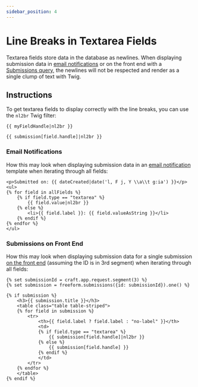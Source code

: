 ```yaml
---
sidebar_position: 4
---
```


# Line Breaks in Textarea Fields

Textarea fields store data in the database as newlines. When displaying submission data in [email notifications](../../forms/email-notifications) or on the front end with a [Submissions query](../../templates/queries/submissions/), the newlines will not be respected and render as a single clump of text with Twig.

## Instructions

To get textarea fields to display correctly with the line breaks, you can use the `nl2br` Twig filter:

```
{{ myFieldHandle|nl2br }}
```

```
{{ submission[field.handle]|nl2br }}
```

### Email Notifications

How this may look when displaying submission data in an [email notification](../../forms/email-notifications) template when iterating through all fields:

```twig showLineNumbers {4-6}
<p>Submitted on: {{ dateCreated|date('l, F j, Y \\a\\t g:ia') }}</p>
<ul>
{% for field in allFields %}
    {% if field.type == "textarea" %}
        {{ field.value|nl2br }}
    {% else %}
        <li>{{ field.label }}: {{ field.valueAsString }}</li>
    {% endif %}
{% endfor %}
</ul>
```

### Submissions on Front End

How this may look when displaying submission data for a single submission [on the front end](../../templates/queries/submissions/) (assuming the ID is in 3rd segment) when iterating through all fields:

```twig showLineNumbers {11-13}
{% set submissionId = craft.app.request.segment(3) %}
{% set submission = freeform.submissions({id: submissionId}).one() %}

{% if submission %}
    <h3>{{ submission.title }}</h3>
    <table class="table table-striped">
    {% for field in submission %}
        <tr>
            <th>{{ field.label ? field.label : "no-label" }}</th>
            <td>
            {% if field.type == "textarea" %}
                {{ submission[field.handle]|nl2br }}
            {% else %}
                {{ submission[field.handle] }}
            {% endif %}
            </td>
        </tr>
    {% endfor %}
    </table>
{% endif %}
```

